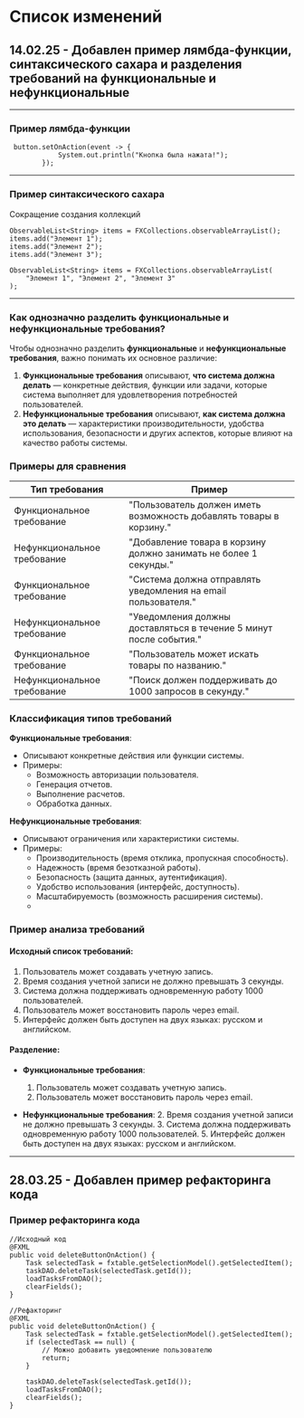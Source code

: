 # Список изменений
## 14.02.25 - Добавлен пример лямбда-функции, синтаксического сахара и разделения требований на функциональные и нефункциональные
---
### Пример лямбда-функции
```
 button.setOnAction(event -> {
            System.out.println("Кнопка была нажата!");
        });
```
---
### Пример синтаксического сахара
Сокращение создания коллекций
```
ObservableList<String> items = FXCollections.observableArrayList();
items.add("Элемент 1");
items.add("Элемент 2");
items.add("Элемент 3");
```
```
ObservableList<String> items = FXCollections.observableArrayList(
    "Элемент 1", "Элемент 2", "Элемент 3"
);
```
---
### Как однозначно разделить функциональные и нефункциональные требования?
Чтобы однозначно разделить **функциональные** и **нефункциональные требования**, важно понимать их основное различие:

1. **Функциональные требования** описывают, **что система должна делать** — конкретные действия, функции или задачи, которые система выполняет для удовлетворения потребностей пользователей.
2. **Нефункциональные требования** описывают, **как система должна это делать** — характеристики производительности, удобства использования, безопасности и других аспектов, которые влияют на качество работы системы.

### **Примеры для сравнения**

| **Тип требования**         | **Пример**                                                                 |
|----------------------------|----------------------------------------------------------------------------|
| Функциональное требование   | "Пользователь должен иметь возможность добавлять товары в корзину."          |
| Нефункциональное требование | "Добавление товара в корзину должно занимать не более 1 секунды."            |
| Функциональное требование   | "Система должна отправлять уведомления на email пользователя."               |
| Нефункциональное требование | "Уведомления должны доставляться в течение 5 минут после события."           |
| Функциональное требование   | "Пользователь может искать товары по названию."                             |
| Нефункциональное требование | "Поиск должен поддерживать до 1000 запросов в секунду."                      |

 ### **Классификация типов требований**

 **Функциональные требования**:
- Описывают конкретные действия или функции системы.
- Примеры:
  - Возможность авторизации пользователя.
  - Генерация отчетов.
  - Выполнение расчетов.
  - Обработка данных.

**Нефункциональные требования**:
- Описывают ограничения или характеристики системы.
- Примеры:
  - Производительность (время отклика, пропускная способность).
  - Надежность (время безотказной работы).
  - Безопасность (защита данных, аутентификация).
  - Удобство использования (интерфейс, доступность).
  - Масштабируемость (возможность расширения системы).
  - 
### **Пример анализа требований**

#### Исходный список требований:
1. Пользователь может создавать учетную запись.
2. Время создания учетной записи не должно превышать 3 секунды.
3. Система должна поддерживать одновременную работу 1000 пользователей.
4. Пользователь может восстановить пароль через email.
5. Интерфейс должен быть доступен на двух языках: русском и английском.

#### Разделение:
- **Функциональные требования**:
  1. Пользователь может создавать учетную запись.
  4. Пользователь может восстановить пароль через email.

- **Нефункциональные требования**:
  2. Время создания учетной записи не должно превышать 3 секунды.
  3. Система должна поддерживать одновременную работу 1000 пользователей.
  5. Интерфейс должен быть доступен на двух языках: русском и английском.

---
## 28.03.25 - Добавлен пример рефакторинга кода
### Пример рефакторинга кода
```
//Исходный код
@FXML
public void deleteButtonOnAction() {
    Task selectedTask = fxtable.getSelectionModel().getSelectedItem();
    taskDAO.deleteTask(selectedTask.getId());
    loadTasksFromDAO();
    clearFields();
}
  ```
```
//Рефакторинг
@FXML
public void deleteButtonOnAction() {
    Task selectedTask = fxtable.getSelectionModel().getSelectedItem();
    if (selectedTask == null) {
        // Можно добавить уведомление пользователю
        return;
    }

    taskDAO.deleteTask(selectedTask.getId());
    loadTasksFromDAO();
    clearFields();
}
```
